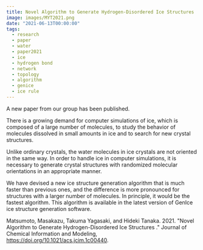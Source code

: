 ```yaml
---
title: Novel Algorithm to Generate Hydrogen-Disordered Ice Structures
image: images/MYT2021.png
date: "2021-06-13T00:00:00"
tags:
  - research
  - paper
  - water
  - paper2021
  - ice
  - hydrogen bond
  - network
  - topology
  - algorithm
  - genice
  - ice rule
---
```

A new paper from our group has been published.

There is a growing demand for computer simulations of ice, which is composed of a large number of molecules, to study the behavior of molecules dissolved in small amounts in ice and to search for new crystal structures.

Unlike ordinary crystals, the water molecules in ice crystals are not oriented in the same way. In order to handle ice in computer simulations, it is necessary to generate crystal structures with randomized molecular orientations in an appropriate manner.

We have devised a new ice structure generation algorithm that is much faster than previous ones, and the difference is more pronounced for structures with a larger number of molecules. In principle, it would be the fastest algorithm. This algorithm is available in the latest version of GenIce ice structure generation software.

Matsumoto, Masakazu, Takuma Yagasaki, and Hideki Tanaka. 2021. "Novel Algorithm to Generate Hydrogen-Disordered Ice Structures ." Journal of Chemical Information and Modeling, https://doi.org/10.1021/acs.jcim.1c00440.
